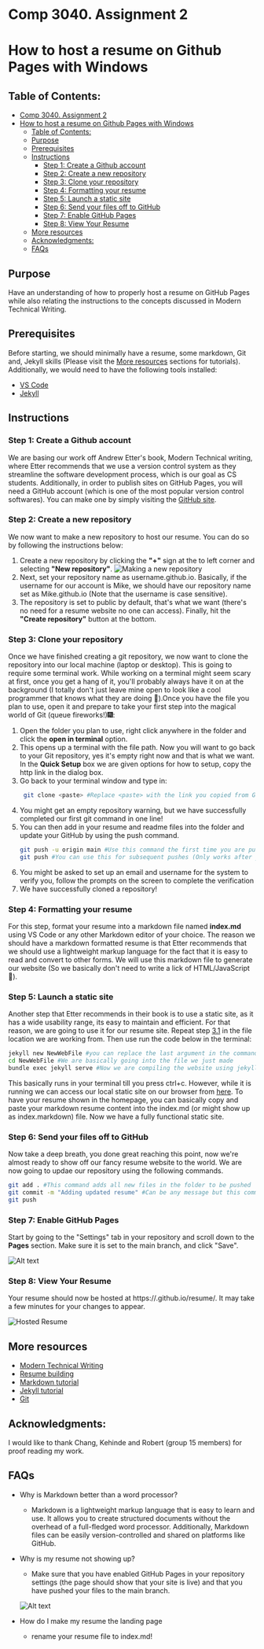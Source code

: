 # Comp 3040. Assignment 2
# How to host a resume on Github Pages with Windows

## Table of Contents:
- [Comp 3040. Assignment 2](#comp-3040-assignment-2)
- [How to host a resume on Github Pages with Windows](#how-to-host-a-resume-on-github-pages-with-windows)
  - [Table of Contents:](#table-of-contents)
  - [Purpose](#purpose)
  - [Prerequisites](#prerequisites)
  - [Instructions](#instructions)
    - [Step 1: Create a Github account](#step-1-create-a-github-account)
    - [Step 2: Create a new repository](#step-2-create-a-new-repository)
    - [Step 3: Clone your repository](#step-3-clone-your-repository)
    - [Step 4: Formatting your resume](#step-4-formatting-your-resume)
    - [Step 5: Launch a static site](#step-5-launch-a-static-site)
    - [Step 6: Send your files off to GitHub](#step-6-send-your-files-off-to-github)
    - [Step 7: Enable GitHub Pages](#step-7-enable-github-pages)
    - [Step 8: View Your Resume](#step-8-view-your-resume)
  - [More resources](#more-resources)
  - [Acknowledgments:](#acknowledgments)
  - [FAQs](#faqs)



## Purpose
Have an understanding of how to properly host a resume on GitHub Pages while also relating the instructions to the concepts discussed in Modern Technical Writing.

## Prerequisites
Before starting, we should minimally have a resume, some markdown, Git and, Jekyll skills (Please visit the [More resources](#more-resources) sections for tutorials). Additionally, we would need to have the following tools installed:
 * [VS Code](https://code.visualstudio.com/download) 
  * [Jekyll](https://jekyllrb.com/docs/installation/windows/)


## Instructions

### Step 1: Create a Github account
We are basing our work off Andrew Etter's book, Modern Technical writing, where Etter recommends that we use a version control system as they streamline the software development process, which is our goal as CS students. Additionally, in order to publish sites on GitHub Pages, you will need a GitHub account (which is one of the most popular version control softwares). You can make one by simply visiting the [GitHub site](https://github.com/).

### Step 2: Create a new repository
We now want to make a new repository to host our resume. You can do so by following the instructions below:

1. Create a new repository by clicking the **"+"** sign at the to left corner and selecting **"New repository"**.
  ![Making a new repository](GIFSource/newRepo.gif)
1. Next, set your repository name as username.github.io. Basically, if the username for our account is Mike, we should have our repository name set as Mike.github.io (Note that the username is case sensitive).
2. The repository is set to public by default, that's what we want (there's no need for a resume website no one can access). Finally, hit the **"Create repository"** button at the bottom.

### Step 3: Clone your repository
Once we have finished creating a git repository, we now want to clone the repository into our local machine (laptop or desktop). This is going to require some terminal work. While working on a terminal might seem scary at first, once you get a hang of it, you'll probably always have it on at the background (I totally don't just leave mine open to look like a cool programmer that knows what they are doing 🤥).Once you have the file you plan to use, open it and prepare to take your first step into the magical world of Git (queue fireworks!)🎆:

1. Open the folder you plan to use, right click anywhere in the folder and click the **open in terminal** option.
2. This opens up a terminal with the file path. Now you will want to go back to your Git repository, yes it's empty right now and that is what we want. In the **Quick Setup** box we are given options for how to setup, copy the http link in the dialog box. 
3. Go back to your terminal window and type in:
   ``` bash
    git clone <paste> #Replace <paste> with the link you copied from GitHub (You can do this by left clicking on your mouse) 
    ```
4. You might get an empty repository warning, but we have successfully completed our first git command in one line!
5. You can then add in your resume and readme files into the folder and update your GitHub by using the push command.
   ``` bash
   git push -u origin main #Use this command the first time you are pushing to the repository
   git push #You can use this for subsequent pushes (Only works after you set up the origin using the command above)
   ``` 
6. You might be asked to set up an email and username for the system to verify you, follow the prompts on the screen to complete the verification 
7. We have successfully cloned a repository!
   
### Step 4: Formatting your resume
For this step, format your resume into a markdown file named **index.md** using VS Code or any other Markdown editor of your choice. The reason we should have a markdown formatted resume is that Etter recommends that we should use a lightweight markup language for the fact that it is easy to read and convert to other forms. We will use this markdown file to generate our website (So we basically don't need to write a lick of HTML/JavaScript 🎉).

### Step 5: Launch a static site
Another step that Etter recommends in their book is to use a static site, as it has a wide usability range, its easy to maintain and efficient. For that reason, we are going to use it for our resume site. Repeat step [3.1](#step-3-clone-your-repository) in the file location we are working from. Then use run the code below in the terminal:

```bash
jekyll new NewWebFile #you can replace the last argument in the command with anything you want to name the file
cd NewWebFile #We are basically going into the file we just made
bundle exec jekyll serve #Now we are compiling the website using jekyll
```
This basically runs in your terminal till you press ctrl+c. However, while it is running we can access our local static site on our browser from [here](http://localhost:4000). To have your resume shown in the homepage, you can basically copy and paste your markdown resume content into the index.md (or might show up as index.markdown) file. Now we have a fully functional static site.

### Step 6: Send your files off to GitHub
Now take a deep breath, you done great reaching this point, now we're almost ready to show off our fancy resume website to the world. We are now going to updae our repository using the following commands.
``` bash
git add . #This command adds all new files in the folder to be pushed
git commit -m "Adding updated resume" #Can be any message but this command adds a message to let us know the details about this 
git push
```
### Step 7: Enable GitHub Pages
Start by going to the "Settings" tab in your repository and scroll down to the **Pages** section. Make sure it is set to the main branch, and click "Save".

![Alt text](GIFSource/GitPages.gif)


### Step 8: View Your Resume 
Your resume should now be hosted at https://<your-github-username>.github.io/resume/. It may take a few minutes for your changes to appear.

![Hosted Resume](GIFSource/Hosted%20Resume.gif)


## More resources
- [Modern Technical Writing](https://www.amazon.ca/gp/product/B01A2QL9SS/ref=kinw_myk_ro_title)
- [Resume building](https://umanitoba.ca/career-services/employment-resources-students#marketing-yourself)
- [Markdown tutorial](https://www.markdowntutorial.com/)
- [Jekyll tutorial](https://www.mikedane.com/static-site-generators/jekyll/)
- [Git](https://rogerdudler.github.io/git-guide/)

## Acknowledgments:
I would like to thank Chang, Kehinde and Robert (group 15 members) for proof reading my work.

## FAQs 
* Why is Markdown better than a word processor?

    - Markdown is a lightweight markup language that is easy to learn and use. It allows you to create structured documents without the overhead of a full-fledged word processor. Additionally, Markdown files can be easily version-controlled and shared on platforms like GitHub.

* Why is my resume not showing up?

    - Make sure that you have enabled GitHub Pages in your repository settings (the page should show that your site is live) and that you have pushed your files to the main branch.

    ![Alt text](GIFSource/LiveSite.png)

* How do I make my resume the landing page

    - rename your resume file to index.md!
  
